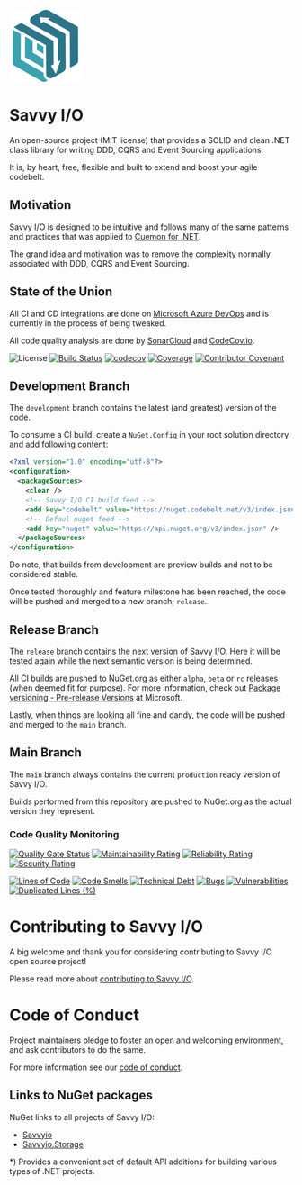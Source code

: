 ![Savvy I/O](.nuget/icon.png)

# Savvy I/O

An open-source project (MIT license) that provides a SOLID and clean .NET class library for writing DDD, CQRS and Event Sourcing applications.

It is, by heart, free, flexible and built to extend and boost your agile codebelt.

## Motivation

Savvy I/O is designed to be intuitive and follows many of the same patterns and practices that was applied to [Cuemon for .NET](https://github.com/gimlichael/Cuemon).

The grand idea and motivation was to remove the complexity normally associated with DDD, CQRS and Event Sourcing.

## State of the Union

All CI and CD integrations are done on [Microsoft Azure DevOps](https://azure.microsoft.com/en-us/services/devops/) and is currently in the process of being tweaked.

All code quality analysis are done by [SonarCloud](https://sonarcloud.io/) and [CodeCov.io](https://codecov.io/).

![License](https://img.shields.io/github/license/codebeltnet/classlib-savvyio) [![Build Status](https://dev.azure.com/codebelt/savvyio/_apis/build/status/codebeltnet.classlib-savvyio?branchName=development)](https://dev.azure.com/codebelt/savvyio/_build/latest?definitionId=2&branchName=development) [![codecov](https://codecov.io/gh/codebeltnet/classlib-savvyio/branch/development/graph/badge.svg)](https://codecov.io/gh/codebeltnet/classlib-savvyio) [![Coverage](https://sonarcloud.io/api/project_badges/measure?project=savvyio&metric=coverage)](https://sonarcloud.io/dashboard?id=savvyio) [![Contributor Covenant](https://img.shields.io/badge/Contributor%20Covenant-2.0-4baaaa.svg)](.github/CODE_OF_CONDUCT.md)

## Development Branch

The `development` branch contains the latest (and greatest) version of the code.

To consume a CI build, create a `NuGet.Config` in your root solution directory and add following content:

```xml
<?xml version="1.0" encoding="utf-8"?>
<configuration>
  <packageSources>
    <clear />
    <!-- Savvy I/O CI build feed -->
    <add key="codebelt" value="https://nuget.codebelt.net/v3/index.json" />
    <!-- Defaul nuget feed -->
    <add key="nuget" value="https://api.nuget.org/v3/index.json" />
  </packageSources>
</configuration>
```
Do note, that builds from development are preview builds and not to be considered stable.

Once tested thoroughly and feature milestone has been reached, the code will be pushed and merged to a new branch; `release`.

## Release Branch

The `release` branch contains the next version of Savvy I/O. Here it will be tested again while the next semantic version is being determined.

All CI builds are pushed to NuGet.org as either `alpha`, `beta` or `rc` releases (when deemed fit for purpose). For more information, check out [Package versioning - Pre-release Versions](https://docs.microsoft.com/en-us/nuget/concepts/package-versioning#pre-release-versions) at Microsoft.

Lastly, when things are looking all fine and dandy, the code will be pushed and merged to the `main` branch.

## Main Branch

The `main` branch always contains the current `production` ready version of Savvy I/O.

Builds performed from this repository are pushed to NuGet.org as the actual version they represent.

### Code Quality Monitoring

[![Quality Gate Status](https://sonarcloud.io/api/project_badges/measure?project=Cuemon&metric=alert_status)](https://sonarcloud.io/dashboard?id=Cuemon) [![Maintainability Rating](https://sonarcloud.io/api/project_badges/measure?project=Cuemon&metric=sqale_rating)](https://sonarcloud.io/dashboard?id=Cuemon) [![Reliability Rating](https://sonarcloud.io/api/project_badges/measure?project=Cuemon&metric=reliability_rating)](https://sonarcloud.io/dashboard?id=Cuemon) [![Security Rating](https://sonarcloud.io/api/project_badges/measure?project=Cuemon&metric=security_rating)](https://sonarcloud.io/dashboard?id=Cuemon)

[![Lines of Code](https://sonarcloud.io/api/project_badges/measure?project=Cuemon&metric=ncloc)](https://sonarcloud.io/dashboard?id=Cuemon) [![Code Smells](https://sonarcloud.io/api/project_badges/measure?project=Cuemon&metric=code_smells)](https://sonarcloud.io/dashboard?id=Cuemon) [![Technical Debt](https://sonarcloud.io/api/project_badges/measure?project=Cuemon&metric=sqale_index)](https://sonarcloud.io/dashboard?id=Cuemon) [![Bugs](https://sonarcloud.io/api/project_badges/measure?project=Cuemon&metric=bugs)](https://sonarcloud.io/dashboard?id=Cuemon) [![Vulnerabilities](https://sonarcloud.io/api/project_badges/measure?project=Cuemon&metric=vulnerabilities)](https://sonarcloud.io/dashboard?id=Cuemon) [![Duplicated Lines (%)](https://sonarcloud.io/api/project_badges/measure?project=Cuemon&metric=duplicated_lines_density)](https://sonarcloud.io/dashboard?id=Cuemon)

# Contributing to Savvy I/O

A big welcome and thank you for considering contributing to Savvy I/O open source project!

Please read more about [contributing to Savvy I/O](.github/CONTRIBUTING.md).

# Code of Conduct

Project maintainers pledge to foster an open and welcoming environment, and ask contributors to do the same.

For more information see our [code of conduct](.github/CODE_OF_CONDUCT.md).

## Links to NuGet packages

NuGet links to all projects of Savvy I/O:

* [Savvyio](https://www.nuget.org/packages/Savvyio/)
* [Savvyio.Storage](https://www.nuget.org/packages/Savvyio.Storage/)

*) Provides a convenient set of default API additions for building various types of .NET projects.